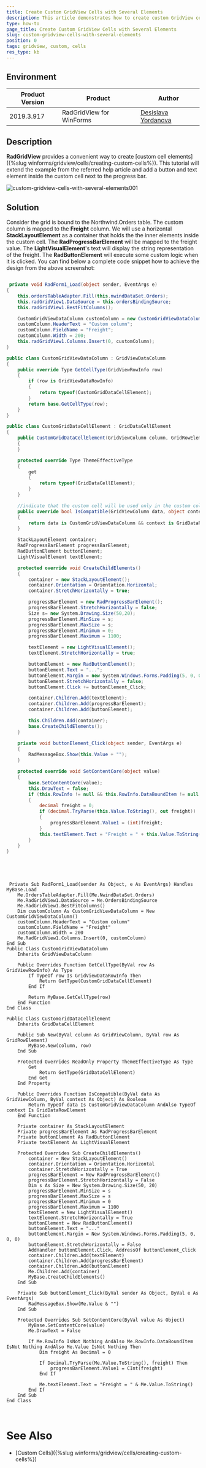 ```yaml
---
title: Create Custom GridView Cells with Several Elements
description: This article demonstrates how to create custom GridView cells with several elements
type: how-to
page_title: Create Custom GridView Cells with Several Elements
slug: custom-gridview-cells-with-several-elements
position: 0
tags: gridview, custom, cells
res_type: kb
---
```


## Environment
 
|Product Version|Product|Author|
|----|----|----|
|2019.3.917|RadGridView for WinForms|[Desislava Yordanova](https://www.telerik.com/blogs/author/desislava-yordanova)|
 
## Description

**RadGridView** provides a convenient way to create [custom cell elements]({%slug winforms/gridview/cells/creating-custom-cells%}). This tutorial will extend the example from the referred help article and add a button and text element inside the custom cell next to the progress bar.


![custom-gridview-cells-with-several-elements001](images/custom-gridview-cells-with-several-elements001.png)


## Solution 

Consider the grid is bound to the Northwind.Orders table. The custom column is mapped to the **Freight** column.
We will use a horizontal **StackLayoutElement** as a container that holds the the inner elements inside the custom cell. The **RadProgressBarElement** will be mapped to the freight value. The **LightVisualElement**'s text will display the string representation of the freight. The **RadButtonElement** will execute some custom logic when it is clicked. You can find below a complete code snippet how to achieve the design from the above screenshot:


````C#

 private void RadForm1_Load(object sender, EventArgs e)
{ 
    this.ordersTableAdapter.Fill(this.nwindDataSet.Orders);
    this.radGridView1.DataSource = this.ordersBindingSource;
    this.radGridView1.BestFitColumns();

    CustomGridViewDataColumn customColumn = new CustomGridViewDataColumn();
    customColumn.HeaderText = "Custom column";
    customColumn.FieldName = "Freight";
    customColumn.Width = 200;
    this.radGridView1.Columns.Insert(0, customColumn);
}

public class CustomGridViewDataColumn : GridViewDataColumn
{
    public override Type GetCellType(GridViewRowInfo row)
    {
        if (row is GridViewDataRowInfo)
        {
            return typeof(CustomGridDataCellElement);
        }
        return base.GetCellType(row);
    }
}

public class CustomGridDataCellElement : GridDataCellElement
{ 
    public CustomGridDataCellElement(GridViewColumn column, GridRowElement row) : base(column, row)
    {
    }

    protected override Type ThemeEffectiveType
    {
        get
        {
            return typeof(GridDataCellElement);
        }
    }

    //indicate that the custom cell will be used only in the custom column
    public override bool IsCompatible(GridViewColumn data, object context)
    {
        return data is CustomGridViewDataColumn && context is GridDataRowElement;
    }

    StackLayoutElement container;
    RadProgressBarElement progressBarElement;
    RadButtonElement buttonElement;
    LightVisualElement textElement;

    protected override void CreateChildElements()
    {
        container = new StackLayoutElement();
        container.Orientation = Orientation.Horizontal;
        container.StretchHorizontally = true;

        progressBarElement = new RadProgressBarElement();
        progressBarElement.StretchHorizontally = false;
        Size s= new System.Drawing.Size(50,20);
        progressBarElement.MinSize = s;
        progressBarElement.MaxSize = s;
        progressBarElement.Minimum = 0;
        progressBarElement.Maximum = 1100;

        textElement = new LightVisualElement();
        textElement.StretchHorizontally = true;

        buttonElement = new RadButtonElement();
        buttonElement.Text = "...";
        buttonElement.Margin = new System.Windows.Forms.Padding(5, 0, 0, 0);
        buttonElement.StretchHorizontally = false;
        buttonElement.Click += buttonElement_Click;

        container.Children.Add(textElement);
        container.Children.Add(progressBarElement);
        container.Children.Add(buttonElement);

        this.Children.Add(container);
        base.CreateChildElements();
    }

    private void buttonElement_Click(object sender, EventArgs e)
    {
        RadMessageBox.Show(this.Value + "");
    }

    protected override void SetContentCore(object value)
    {
        base.SetContentCore(value);
        this.DrawText = false;
        if (this.RowInfo != null && this.RowInfo.DataBoundItem != null && this.Value != null)
        {
            decimal freight = 0;
            if (decimal.TryParse(this.Value.ToString(), out freight))
            {
                progressBarElement.Value1 = (int)freight;
            }
            this.textElement.Text = "Freight = " + this.Value.ToString();
        }
    }
}


        
````
````VB.NET

 Private Sub RadForm1_Load(sender As Object, e As EventArgs) Handles MyBase.Load
    Me.OrdersTableAdapter.Fill(Me.NwindDataSet.Orders)
    Me.RadGridView1.DataSource = Me.OrdersBindingSource
    Me.RadGridView1.BestFitColumns()
    Dim customColumn As CustomGridViewDataColumn = New CustomGridViewDataColumn()
    customColumn.HeaderText = "Custom column"
    customColumn.FieldName = "Freight"
    customColumn.Width = 200
    Me.RadGridView1.Columns.Insert(0, customColumn)
End Sub
Public Class CustomGridViewDataColumn
    Inherits GridViewDataColumn

    Public Overrides Function GetCellType(ByVal row As GridViewRowInfo) As Type
        If TypeOf row Is GridViewDataRowInfo Then
            Return GetType(CustomGridDataCellElement)
        End If

        Return MyBase.GetCellType(row)
    End Function
End Class

Public Class CustomGridDataCellElement
    Inherits GridDataCellElement

    Public Sub New(ByVal column As GridViewColumn, ByVal row As GridRowElement)
        MyBase.New(column, row)
    End Sub

    Protected Overrides ReadOnly Property ThemeEffectiveType As Type
        Get
            Return GetType(GridDataCellElement)
        End Get
    End Property

    Public Overrides Function IsCompatible(ByVal data As GridViewColumn, ByVal context As Object) As Boolean
        Return TypeOf data Is CustomGridViewDataColumn AndAlso TypeOf context Is GridDataRowElement
    End Function

    Private container As StackLayoutElement
    Private progressBarElement As RadProgressBarElement
    Private buttonElement As RadButtonElement
    Private textElement As LightVisualElement

    Protected Overrides Sub CreateChildElements()
        container = New StackLayoutElement()
        container.Orientation = Orientation.Horizontal
        container.StretchHorizontally = True
        progressBarElement = New RadProgressBarElement()
        progressBarElement.StretchHorizontally = False
        Dim s As Size = New System.Drawing.Size(50, 20)
        progressBarElement.MinSize = s
        progressBarElement.MaxSize = s
        progressBarElement.Minimum = 0
        progressBarElement.Maximum = 1100
        textElement = New LightVisualElement()
        textElement.StretchHorizontally = True
        buttonElement = New RadButtonElement()
        buttonElement.Text = "..."
        buttonElement.Margin = New System.Windows.Forms.Padding(5, 0, 0, 0)
        buttonElement.StretchHorizontally = False
        AddHandler buttonElement.Click, AddressOf buttonElement_Click
        container.Children.Add(textElement)
        container.Children.Add(progressBarElement)
        container.Children.Add(buttonElement)
        Me.Children.Add(container)
        MyBase.CreateChildElements()
    End Sub

    Private Sub buttonElement_Click(ByVal sender As Object, ByVal e As EventArgs)
        RadMessageBox.Show(Me.Value & "")
    End Sub

    Protected Overrides Sub SetContentCore(ByVal value As Object)
        MyBase.SetContentCore(value)
        Me.DrawText = False

        If Me.RowInfo IsNot Nothing AndAlso Me.RowInfo.DataBoundItem IsNot Nothing AndAlso Me.Value IsNot Nothing Then
            Dim freight As Decimal = 0

            If Decimal.TryParse(Me.Value.ToString(), freight) Then
                progressBarElement.Value1 = CInt(freight)
            End If

            Me.textElement.Text = "Freight = " & Me.Value.ToString()
        End If
    End Sub
End Class

     

```` 
 

# See Also

* [Custom Cells]({%slug winforms/gridview/cells/creating-custom-cells%}) 





    
   
  
    
 
